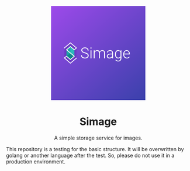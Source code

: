<div align="center">    
  <img src="doc/logo.png" alt="Simage_Logo" />
  <h1>Simage</h1>
  <p>A simple storage service for images.</p>
</div>

This repository is a testing for the basic structure. It will be overwritten by golang or another language after the test. 
So, please do not use it in a production environment.